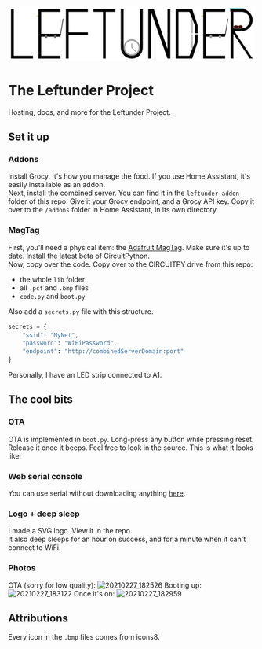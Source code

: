 ![Leftunder logo](/leftunder-color.svg)
# The Leftunder Project
Hosting, docs, and more for the Leftunder Project.
## Set it up
### Addons
Install Grocy. It's how you manage the food.
If you use Home Assistant, it's easily installable as an addon.  
Next, install the combined server. You can find it in the `leftunder_addon` folder of this repo.
Give it your Grocy endpoint, and a Grocy API key.
Copy it over to the `/addons` folder in Home Assistant, in its own directory.  
### MagTag
First, you'll need a physical item: the [Adafruit MagTag](https://www.adafruit.com/product/4819).
Make sure it's up to date. Install the latest beta of CircuitPython.  
Now, copy over the code. Copy over to the CIRCUITPY drive from this repo:
  - the whole `lib` folder
  - all `.pcf` and `.bmp` files
  - `code.py` and `boot.py`

Also add a `secrets.py` file with this structure.
```python
secrets = {
    "ssid": "MyNet",
    "password": "WiFiPassword",
    "endpoint": "http://combinedServerDomain:port"
}
```
Personally, I have an LED strip connected to A1.
## The cool bits
### OTA
OTA is implemented in `boot.py`.
Long-press any button while pressing reset. Release it once it beeps.
Feel free to look in the source. This is what it looks like:
### Web serial console
You can use serial without downloading anything [here](https://ktibow.github.io/fridge/serial).
### Logo + deep sleep
I made a SVG logo. View it in the repo.  
It also deep sleeps for an hour on success, and for a minute when it can't connect to WiFi.
### Photos
OTA (sorry for low quality): ![20210227_182526](https://user-images.githubusercontent.com/10727862/109405885-7f391700-7929-11eb-8fe9-d216ec0f4845.jpg)
Booting up: ![20210227_183122](https://user-images.githubusercontent.com/10727862/109405971-33d33880-792a-11eb-89e3-1741bafd81ec.jpg)
Once it's on: ![20210227_182959](https://user-images.githubusercontent.com/10727862/109405959-18682d80-792a-11eb-915e-a162c7ceb4fe.jpg)


## Attributions
Every icon in the `.bmp` files comes from icons8.
